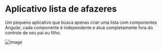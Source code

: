 # Aplicativo lista de afazeres

Um pequeno aplicativo que busca apenas criar uma lista com componentes Angular, cada componente é independente e atua completamente fora do controle de seu pai ou filho.

![image](https://user-images.githubusercontent.com/57924586/234047528-00db8b5d-52ea-4e14-8ed9-07e2f3685a19.png)

